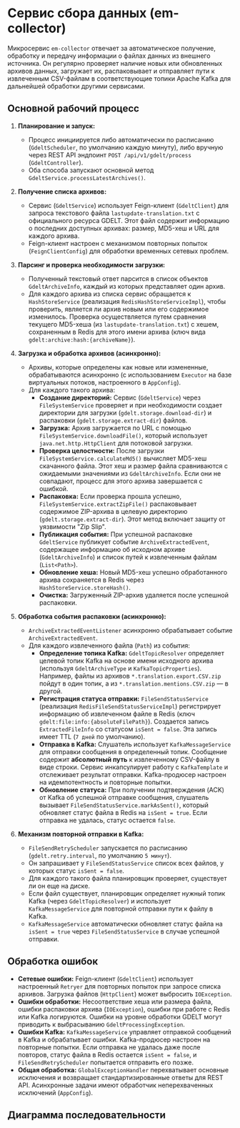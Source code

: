 # Сервис сбора данных (em-collector)

Микросервис `em-collector` отвечает за автоматическое получение, обработку и передачу информации о файлах данных из внешнего источника. Он регулярно проверяет наличие новых или обновленных архивов данных, загружает их, распаковывает и отправляет пути к извлеченным CSV-файлам в соответствующие топики Apache Kafka для дальнейшей обработки другими сервисами.

## Основной рабочий процесс

1.  **Планирование и запуск:**
    *   Процесс инициируется либо автоматически по расписанию (`GdeltScheduler`, по умолчанию каждую минуту), либо вручную через REST API эндпоинт `POST /api/v1/gdelt/process` (`GdeltController`).
    *   Оба способа запускают основной метод `GdeltService.processLatestArchives()`.

2.  **Получение списка архивов:**
    *   Сервис (`GdeltService`) использует Feign-клиент (`GdeltClient`) для запроса текстового файла `lastupdate-translation.txt` с официального ресурса GDELT. Этот файл содержит информацию о последних доступных архивах: размер, MD5-хеш и URL для каждого архива.
    *   Feign-клиент настроен с механизмом повторных попыток (`FeignClientConfig`) для обработки временных сетевых проблем.

3.  **Парсинг и проверка необходимости загрузки:**
    *   Полученный текстовый ответ парсится в список объектов `GdeltArchiveInfo`, каждый из которых представляет один архив.
    *   Для каждого архива из списка сервис обращается к `HashStoreService` (реализация `RedisHashStoreServiceImpl`), чтобы проверить, является ли архив новым или его содержимое изменилось. Проверка осуществляется путем сравнения текущего MD5-хеша (из `lastupdate-translation.txt`) с хешем, сохраненным в Redis для этого имени архива (ключ вида `gdelt:archive:hash:{archiveName}`).

4.  **Загрузка и обработка архивов (асинхронно):**
    *   Архивы, которые определены как новые или измененные, обрабатываются асинхронно (с использованием `Executor` на базе виртуальных потоков, настроенного в `AppConfig`).
    *   Для каждого такого архива:
        *   **Создание директорий:** Сервис (`GdeltService`) через `FileSystemService` проверяет и при необходимости создает директории для загрузки (`gdelt.storage.download-dir`) и распаковки (`gdelt.storage.extract-dir`) файлов.
        *   **Загрузка:** Архив загружается по URL с помощью `FileSystemService.downloadFile()`, который использует `java.net.http.HttpClient` для потоковой загрузки.
        *   **Проверка целостности:** После загрузки `FileSystemService.calculateMd5()` вычисляет MD5-хеш скачанного файла. Этот хеш и размер файла сравниваются с ожидаемыми значениями из `GdeltArchiveInfo`. Если они не совпадают, процесс для этого архива завершается с ошибкой.
        *   **Распаковка:** Если проверка прошла успешно, `FileSystemService.extractZipFile()` распаковывает содержимое ZIP-архива в целевую директорию (`gdelt.storage.extract-dir`). Этот метод включает защиту от уязвимости "Zip Slip".
        *   **Публикация события:** При успешной распаковке `GdeltService` публикует событие `ArchiveExtractedEvent`, содержащее информацию об исходном архиве (`GdeltArchiveInfo`) и список путей к извлеченным файлам (`List<Path>`).
        *   **Обновление хеша:** Новый MD5-хеш успешно обработанного архива сохраняется в Redis через `HashStoreService.storeHash()`.
        *   **Очистка:** Загруженный ZIP-архив удаляется после успешной распаковки.

5.  **Обработка события распаковки (асинхронно):**
    *   `ArchiveExtractedEventListener` асинхронно обрабатывает событие `ArchiveExtractedEvent`.
    *   Для каждого извлеченного файла (`Path`) из события:
        *   **Определение топика Kafka:** `GdeltTopicResolver` определяет целевой топик Kafka на основе имени исходного архива (используя `GdeltArchiveType` и `KafkaTopicProperties`). Например, файлы из архивов `*.translation.export.CSV.zip` пойдут в один топик, а из `*.translation.mentions.CSV.zip` — в другой.
        *   **Регистрация статуса отправки:** `FileSendStatusService` (реализация `RedisFileSendStatusServiceImpl`) регистрирует информацию об извлеченном файле в Redis (ключ `gdelt:file:info:{absoluteFilePath}`). Создается запись `ExtractedFileInfo` со статусом `isSent = false`. Эта запись имеет TTL (`7 дней` по умолчанию).
        *   **Отправка в Kafka:** Слушатель использует `KafkaMessageService` для отправки сообщения в определенный топик. Сообщение содержит **абсолютный путь** к извлеченному CSV-файлу в виде строки. Сервис инкапсулирует работу с `KafkaTemplate` и отслеживает результат отправки. Kafka-продюсер настроен на идемпотентность и повторные попытки.
        *   **Обновление статуса:** При получении подтверждения (ACK) от Kafka об успешной отправке сообщения, слушатель вызывает `FileSendStatusService.markAsSent()`, который обновляет статус файла в Redis на `isSent = true`. Если отправка не удалась, статус остается `false`.

6.  **Механизм повторной отправки в Kafka:**
    *   `FileSendRetryScheduler` запускается по расписанию (`gdelt.retry.interval`, по умолчанию `5 минут`).
    *   Он запрашивает у `FileSendStatusService` список всех файлов, у которых статус `isSent = false`.
    *   Для каждого такого файла планировщик проверяет, существует ли он еще на диске.
    *   Если файл существует, планировщик определяет нужный топик Kafka (через `GdeltTopicResolver`) и использует `KafkaMessageService` для повторной отправки пути к файлу в Kafka.
    *   `KafkaMessageService` автоматически обновляет статус файла на `isSent = true` через `FileSendStatusService` в случае успешной отправки.

## Обработка ошибок

*   **Сетевые ошибки:** Feign-клиент (`GdeltClient`) использует настроенный `Retryer` для повторных попыток при запросе списка архивов. Загрузка файлов (`HttpClient`) может выбросить `IOException`.
*   **Ошибки обработки:** Несоответствие хеша или размера файла, ошибки распаковки архива (`IOException`), ошибки при работе с Redis или Kafka логируются. Ошибки на уровне обработки GDELT могут приводить к выбрасыванию `GdeltProcessingException`.
*   **Ошибки Kafka:** `KafkaMessageService` управляет отправкой сообщений в Kafka и обрабатывает ошибки. Kafka-продюсер настроен на повторные попытки. Если отправка не удалась даже после повторов, статус файла в Redis остается `isSent = false`, и `FileSendRetryScheduler` попытается отправить его позже.
*   **Общая обработка:** `GlobalExceptionHandler` перехватывает основные исключения и возвращает стандартизированные ответы для REST API. Асинхронные задачи имеют обработчик неперехваченных исключений (`AppConfig`).

## Диаграмма последовательности

